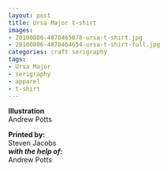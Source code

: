 ```yaml
---
layout: post
title: Ursa Major t-shirt
images: 
- 20100806-4878465078-ursa-t-shirt.jpg
- 20100806-4878464654-ursa-t-shirt-full.jpg
categories: craft serigraphy
tags: 
- Ursa Major
- serigraphy
- apparel
- t-shirt
---
```


**Illustration**  
Andrew Potts  

**Printed by:**  
Steven Jacobs  
_**with the help of:**_  
Andrew Potts  

